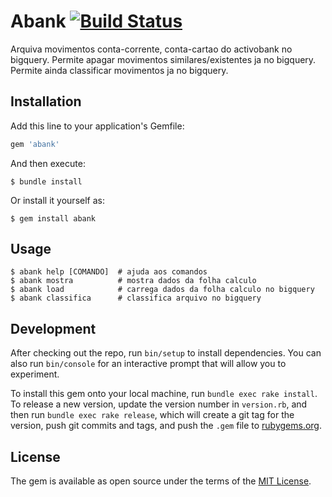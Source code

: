# Abank [![Build Status](https://travis-ci.com/hernanirvaz/abank.svg?branch=master)](https://travis-ci.com/hernanirvaz/abank)

Arquiva movimentos conta-corrente, conta-cartao do activobank no bigquery. Permite apagar movimentos similares/existentes ja no bigquery. Permite ainda classificar movimentos ja no bigquery.

## Installation

Add this line to your application's Gemfile:

```ruby
gem 'abank'
```

And then execute:

    $ bundle install

Or install it yourself as:

    $ gem install abank

## Usage

    $ abank help [COMANDO]  # ajuda aos comandos
    $ abank mostra          # mostra dados da folha calculo
    $ abank load            # carrega dados da folha calculo no bigquery
    $ abank classifica      # classifica arquivo no bigquery

## Development

After checking out the repo, run `bin/setup` to install dependencies. You can also run `bin/console` for an interactive prompt that will allow you to experiment.

To install this gem onto your local machine, run `bundle exec rake install`. To release a new version, update the version number in `version.rb`, and then run `bundle exec rake release`, which will create a git tag for the version, push git commits and tags, and push the `.gem` file to [rubygems.org](https://rubygems.org).

## License

The gem is available as open source under the terms of the [MIT License](https://opensource.org/licenses/MIT).
